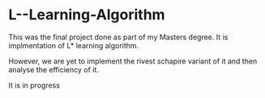 # L--Learning-Algorithm

This was the final project done as part of my Masters degree. It is implmentation of L* learning algorithm. 

However, we are yet to implement the rivest schapire variant of it and then analyse the efficiency of it. 

It is in progress
